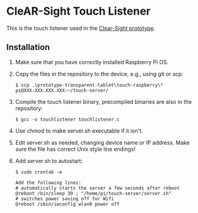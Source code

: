 # CleAR-Sight Touch Listener #

This is the touch listener used in the [Clear-Sight prototype](https://github.com/imldresden/CleAR-Sight).

## Installation ##

1. Make sure that you have correctly installed Raspberry Pi OS.
2. Copy the files in the repository to the device, e.g., using git or scp:

    ````console
    $ scp .\prototype-transparent-tablet\touch-raspberry\* pi@XXX.XXX.XXX.XXX:~/touch-server/
    ````
3. Compile the touch listener binary, precompiled binaries are also in the repository:

    ````console
    $ gcc -o touchlistener touchlistener.c
    ````

3. Use chmod to make server.sh executable if it isn't.
4. Edit server.sh as needed, changing device name or IP address. Make sure the file has correct Unix style line endings!
5. Add server.sh to autostart:

    ````console
    $ sudo crontab -e
    
    Add the following lines:
    # automatically starts the server a few seconds after reboot
    @reboot /bin/sleep 30 ; "/home/pi/touch-server/server.sh"
    # switches power saving off for Wifi
    @reboot /sbin/iwconfig wlan0 power off
    ````